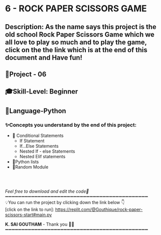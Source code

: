 # 6 - ROCK PAPER SCISSORS GAME
## Description: As the name says this project is the old school Rock Paper Scissors Game which we all love to play so much and to play the game, click on the the link which is at the end of this document and Have fun!
## 📝Project - 06
## 🎓Skill-Level: Beginner
## 🎨Language-Python
### ✨Concepts you understand by the end of this project:  
- 📌 Conditional Statements
   - If Statement
   - If...Else Statements
   - Nested If - else Statements
   - Nested Elif statements
- 📌Python lists
- 📌Random Module
<br/>

<br/>

_Feel free to download and edit the code💨_
➖➖➖➖➖➖➖➖➖➖➖➖➖➖➖➖➖➖➖➖➖➖➖➖➖➖➖➖➖➖➖➖➖➖➖➖➖➖➖➖➖➖➖➖<br/>
💡You can run the project by clicking down the link below 👇 <br/>
[click on the link to run]: https://replit.com/@Gouthique/rock-paper-scissors-start#main.py <br/>

**K. SAI GOUTHAM** - Thank you 👋🏻
➖➖➖➖➖➖➖➖➖➖➖➖➖➖➖➖➖➖➖➖➖➖➖➖➖➖➖➖➖➖➖➖➖➖➖➖➖➖➖➖➖➖➖➖


